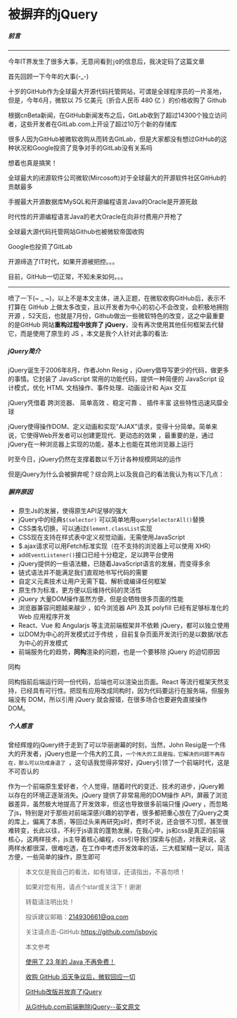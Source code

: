 # 被摒弃的jQuery



##### 前言

---

今年IT界发生了很多大事，无意间看到`jQ`的信息后，我决定码了这篇文章

首先回顾一下今年的大事(-_-)

十岁的GitHub作为全球最大开源代码托管网站，可谓是全球程序员的一片圣地，但是，今年6月，微软以 75 亿美元（折合人民币 480 亿 ）的价格收购了 Github

根据cnBeta新闻，在GitHub新闻发布之后，GitLab收到了超过14300个独立访问者，这些开发者在GitLab.com上开设了超过10万个新的存储库

很多人因为GitHub被微软收购从而转去GitLab，但是大家都没有想过GitHub的这种状况和Google投资了竞争对手的GitLab没有关系吗

想着也真是搞笑！

全球最大的闭源软件公司微软(Mircosoft)对于全球最大的开源软件社区GitHub的贡献最多

手握最大开源数据库MySQL和开源编程语言Java的Oracle是开源死敌

时代性的开源编程语言Java的老大Oracle在向非付费用户开枪了

全球最大源代码托管网站Github也被微软帝国收购

Google也投资了GitLab

开源缔造了IT时代，如果开源被把控。。。

目前，GitHub一切正常，不知未来如何。。。

---------------------------------------------------------------------------------------

喷了一下(~ _ ~)，以上不是本文主体，进入正题，在微软收购GitHub后，表示不打算在 GitHub 上做太多改变，且以开发者为中心的初心不会改变，会积极地拥抱开源 ，52天后，也就是7月份，Github做出一些微软特色的改变，这之中最重要的是GitHub 网站**重构过程中放弃了 jQuery**，没有再次使用其他任何框架去代替它，而是使用了原生的 JS ，本文是我个人针对此事的看法:



##### jQuery简介

jQuery诞生于2006年8月，作者John Resig ，jQuery倡导写更少的代码，做更多的事情。它封装了 JavaScript 常用的功能代码，提供一种简便的 JavaScript 设计模式，优化 HTML 文档操作、事件处理、动画设计和 Ajax 交互

jQuery凭借着 跨浏览器、 简单高效 、稳定可靠 、 插件丰富 这些特性迅速风靡全球

jQuery使得操作DOM、定义动画和实现“AJAX”请求，变得十分简单。简单来说，它使得Web开发者可以创建更现代、更动态的效果 ，最重要的是，通过jQuery在一种浏览器上实现的功能，基本上也能在其他浏览器上运行 

时至今日，jQuery仍然在支撑着数以千万计各种规模网站的运作

但是jQuery为什么会被摒弃呢？综合网上以及我自己的看法我认为有以下几点：



##### 摒弃原因

- 原生Js的发展，使得原生API足够的强大
- jQuery中的经典`$(selector)` 可以简单地用`querySelectorAll()`替换
- CSS类名切换，可以通过`Element.classList`实现 
- CSS现在支持在样式表中定义视觉动画，无需使用JavaScript 
- $.ajax请求可以用Fetch标准实现（在不支持的浏览器上可以使用 XHR） 
- `addEventListener()`接口已经十分稳定，足以跨平台使用 
- jQuery提供的一些语法糖，已随着JavaScript语言的发展，而变得多余 
- 链式语法并不能满足我们直观地书写代码的需要
- 自定义元素技术让用户无需下载、解析或编译任何框架
-  原生作为标准，更方便以后维持代码的灵活性
- jQuery 大量DOM操作虽然方便，但是会牺牲很多页面的性能
- 浏览器兼容问题越来越少 ，如今浏览器 API 及其 polyfill 已经有足够标准化的 Web 应用程序开发 
- React、Vue 和 Angularjs 等主流前端框架并不依赖 jQuery，都可以独立使用
- 以DOM为中心的开发模式过于传统 ，目前复杂页面开发流行的是以数据/状态为中心的开发模式 
- 前端服务化的趋势，**同构**渲染的问题，也是一个要移除 jQuery 的迫切原因 



同构

同构指前后端运行同一份代码，后端也可以渲染出页面。React 等流行框架天然支持，已经具有可行性。把现有应用改成同构时，因为代码要运行在服务端，但服务端没有 DOM，所以引用 jQuery 就会报错，在很多场合也要避免直接操作 DOM。 

   
   
   
   
         
 

##### 个人感言

曾经辉煌的jQuery终于走到了可以华丽谢幕的时刻，当然，John Resig是一个伟大的开发者，jQuery也是一个伟大的工具，`一个伟大的工具是指，它解决的问题不再存在，那么可以功成身退了 `，这句话我觉得非常好，jQuery引领了一个前端时代，这是不可否认的

作为一个前端原生爱好者，个人觉得，随着时代的变迁、技术的进步，jQuery赖以存在的环境正逐渐消失。jQuery 提供了非常易用的DOM操作 API，屏蔽了浏览器差异，虽然极大地提高了开发效率，但这也导致很多前端只懂 jQuery ，而忽略了js，特别是对于那些对前端深感兴趣的初学者，很多都把重心放在了jQuery之类的库上，偏离了本质，等回过头来再研究js时，费时不说，还会很不习惯，甚至很难转变，长此以往，不利于js语言的蓬勃发展，在我心中，js和css是真正的前端核心，这两样技术，js主导着核心编程，css引导我们探索与创造，对我来说，这两样水都很深，很难吃透，在工作中考虑开发效率的话，三大框架精一足以，简洁方便，一些简单的操作，原生即可










> 本文仅是我自己的看法，如有错误，还请指出，不喜勿喷！
>
> 如果对您有用，请点个star或关注下！谢谢
>
> 转载请注明出处！
>
> 投诉建议邮箱：214930661@qq.com
>
> 关注请点击-GitHub:https://github.com/isboyjc
>
> 本文参考
>
> [使用了 23 年的 Java 不再免费！](https://blog.csdn.net/csdnnews/article/details/83189938)
>
> [收购 GitHub 滔天争议后，微软回应一切](https://mp.weixin.qq.com/s?__biz=MjM5MjAwODM4MA==&mid=2650698992&idx=1&sn=76bd487d3f044851aaa8da9fc914351d&chksm=bea6052389d18c3523e8024545a81d673c3220c2f21b16f80581fe5bea1d9c44afc849cf8b03&scene=21#wechat_redirect)
>
> [GitHub改版并放弃了jQuery](http://mp.weixin.qq.com/s?__biz=MjM5MjAwODM4MA==&mid=2650701571&idx=1&sn=61b9cf057317fe00b7bcab4a5a00f034&chksm=bea60ed089d187c67557636b61b73f877ddcce5cf4c946cdf7f27278e8dc3c4b60221c67145c&scene=21#wechat_redirect) 
>
> [从GitHub.com前端删除jQuery--英文原文](https://githubengineering.com/removing-jquery-from-github-frontend/)



















